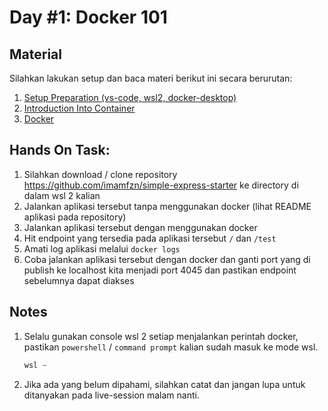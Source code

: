 # Day #1: Docker 101

## Material

Silahkan lakukan setup dan baca materi berikut ini secara berurutan:

1. [Setup Preparation (vs-code, wsl2, docker-desktop)](./setup-preparation.md)
2. [Introduction Into Container](./introduction.md)
3. [Docker](./docker.md)


## Hands On Task:

1. Silahkan download / clone repository https://github.com/imamfzn/simple-express-starter ke directory di dalam wsl 2 kalian
2. Jalankan aplikasi tersebut tanpa menggunakan docker (lihat README aplikasi pada repository)
3. Jalankan aplikasi tersebut dengan menggunakan docker
4. Hit endpoint yang tersedia pada aplikasi tersebut `/` dan `/test`
5. Amati log aplikasi melalui `docker logs`
6. Coba jalankan aplikasi tersebut dengan docker dan ganti port yang di publish ke localhost kita menjadi port 4045 dan pastikan endpoint sebelumnya dapat diakses


## Notes

1. Selalu gunakan console wsl 2 setiap menjalankan perintah docker, pastikan `powershell` / `command prompt` kalian sudah masuk ke mode wsl.

   ```powershell
   wsl ~
   ```

2. Jika ada yang belum dipahami, silahkan catat dan jangan lupa untuk ditanyakan pada live-session malam nanti.
